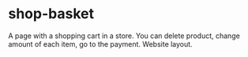 # shop-basket
A page with a shopping cart in a store. You can delete product, change amount of each item, go to the payment. Website layout.
